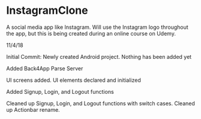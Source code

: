 # InstagramClone
A social media app like Instagram. Will use the Instagram logo throughout the app, but this is being created during an online course on Udemy.

11/4/18

Initial Commit:
Newly created Android project. Nothing has been added yet

Added Back4App Parse Server

UI screens added. UI elements declared and initialized

Added Signup, Login, and Logout functions

Cleaned up Signup, Login, and Logout functions with switch cases. Cleaned up Actionbar rename.
